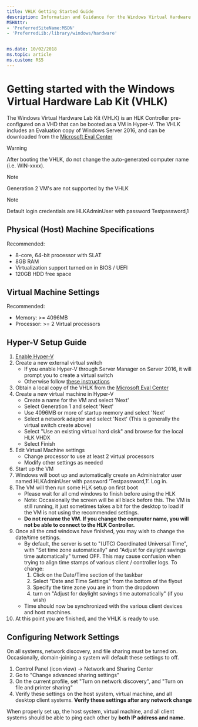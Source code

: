 ```yaml
---
title: VHLK Getting Started Guide
description: Information and Guidance for the Windows Virtual Hardware Lab Kit (VHLK)
MSHAttr:
- 'PreferredSiteName:MSDN'
- 'PreferredLib:/library/windows/hardware'


ms.date: 10/02/2018
ms.topic: article
ms.custom: RS5
---
```


# Getting started with the Windows Virtual Hardware Lab Kit (VHLK)

The Windows Virtual Hardware Lab Kit (VHLK) is an HLK Controller pre-configured on a VHD that can be booted as a VM in Hyper-V. The VHLK includes an Evaluation copy of Windows Server 2016, and can be downloaded from the [Microsoft Eval Center](https://www.microsoft.com/en-us/evalcenter/evaluate-virtual-hardware-lab-kit) 

>[!WARNING]
>After booting the VHLK, do not change the auto-generated computer name (i.e. WIN-xxxx).

>[!NOTE]
>Generation 2 VM's are not supported by the VHLK

>[!NOTE]
>Default login credentials are HLKAdminUser with password Testpassword,1

## Physical (Host) Machine Specifications
Recommended:

- 8-core, 64-bit processor with SLAT
- 8GB RAM
- Virtualization support turned on in BIOS / UEFI
- 120GB HDD free space

## Virtual Machine Settings
Recommended:

- Memory: >= 4096MB
- Processor: >= 2 Virtual processors

## Hyper-V Setup Guide
1. [Enable Hyper-V](https://docs.microsoft.com/en-us/virtualization/hyper-v-on-windows/quick-start/enable-hyper-v)
2. Create a new external virtual switch
    * If you enable Hyper-V through Server Manager on Server 2016, it will prompt you to create a virtual switch
    * Otherwise follow [these instructions](https://docs.microsoft.com/en-us/windows-server/virtualization/hyper-v/get-started/create-a-virtual-switch-for-hyper-v-virtual-machines)
3. Obtain a local copy of the VHLK from the [Microsoft Eval Center](https://www.microsoft.com/en-us/evalcenter/evaluate-virtual-hardware-lab-kit) 
4. Create a new virtual machine in Hyper-V
    * Create a name for the VM and select 'Next'
    * Select Generation 1 and select 'Next'
    * Use 4096MB or more of startup memory and select 'Next'
    * Select a network adapter and select 'Next' (This is generally the virtual switch create above)
    * Select "Use an existing virtual hard disk" and browse for the local HLK VHDX
    * Select Finish
5. Edit Virtual Machine settings
    * Change processor to use at least 2 virtual processors 
    * Modify other settings as needed
6. Start up the VM
7. Windows will boot up and automatically create an Administrator user named HLKAdminUser with password ‘Testpassword,1’. Log in.
8. The VM will then run some HLK setup on first boot
    * Please wait for all cmd windows to finish before using the HLK 
    * Note: Occasionally the screen will be all black before this. The VM is still running, it just sometimes takes a bit for the desktop to load if the VM is not using the recommended settings.
    * **Do not rename the VM. If you change the computer name, you will not be able to connect to the HLK Controller.**
9. Once all the cmd windows have finished, you may wish to change the date/time settings.
    * By default, the server is set to "(UTC) Coordinated Universal Time", with "Set time zone automatically" and "Adjust for daylight savings time automatically" turned OFF. This may cause confusion when trying to align time stamps of various client / controller logs. To change:
        1. Click on the Date/Time section of the taskbar
        2. Select "Date and Time Settings" from the bottom of the flyout
        3. Specify the time zone you are in from the dropdown
        4. turn on "Adjust for daylight savings time automatically" (if you wish)
    * Time should now be synchronized with the various client devices and host machines.
10. At this point you are finished, and the VHLK is ready to use.

## Configuring Network Settings
On all systems, network discovery, and file sharing must be turned on. Occasionally, domain-joining a system will default these settings to off.

1. Control Panel (icon view) -> Network and Sharing Center
2. Go to "Change advanced sharing settings"
3. On the current profile, set "Turn on network discovery", and "Turn on file and printer sharing"
4. Verify these settings on the host system, virtual machine, and all desktop client systems. **Verify these settings after any network change**

When properly set up, the host system, virtual machine, and all client systems should be able to ping each other by **both IP address and name.**
